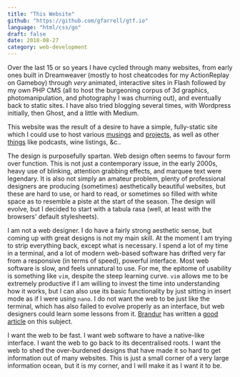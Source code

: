 ```yaml
---
title: "This Website"
github: "https://github.com/gfarrell/gtf.io"
language: "html/css/go"
draft: false
date: 2018-08-27
category: web-development
---
```


Over the last 15 or so years I have cycled through many websites, from
early ones built in Dreamweaver (mostly to host cheatcodes for my
ActionReplay on Gameboy) through _very_ animated, interactive sites in
Flash followed by my own PHP CMS (all to host the burgeoning corpus of
3d graphics, photomanipulation, and photography I was churning out),
and eventually back to static sites. I have also tried blogging several
times, with Wordpress initially, then Ghost, and a little with Medium.

This website was the result of a desire to have a simple, fully-static
site which I could use to host various [musings](/musings) and
[projects](/projects), as well as other [things](/things) like podcasts,
wine listings, &amp;c..

The design is purposefully spartan. Web design often seems to favour
form over function. This is not just a contemporary issue, in the early
2000s, heavy use of blinking, attention grabbing effects, and marquee
text were legendary. It is also not simply an amateur problem, plenty of
professional designers are producing (sometimes) aesthetically beautiful
websites, but these are hard to use, or hard to read, or sometimes so
filled with white space as to resemble a piste at the start of the
season. The design will evolve, but I decided to start with a tabula
rasa (well, at least with the browsers' default stylesheets).

I am not a web designer. I do have a fairly strong aesthetic sense,
but coming up with great designs is not my main skill. At the moment
I am trying to strip everything back, except what is necessary. I
spend a lot of my time in a terminal, and a lot of modern web-based
software has drifted very far from a responsive (in terms of speed),
powerful interface. Most web software is slow, and feels unnatural
to use. For me, the epitome of usability is something like `vim`,
despite the steep learning curve. `vim` allows me to be extremely
productive if I am willing to invest the time into understanding
how it works, but I can also use its basic functionality by just
sitting in insert mode as if I were using `nano`. I do not want
the web to be just like the terminal, which has also failed to
evolve properly as an interface, but web designers could learn some
lessons from it. [Brandur](https://brandur.org) has written a [good
article](https://brandur.org/interfaces) on this subject.

I want the web to be fast. I want web software to have a native-like
interface. I want the web to go back to its decentralised roots. I want
the web to shed the over-burdened designs that have made it so hard to
get information out of many websites. This is just a small corner of a
very large information ocean, but it is my corner, and I will make it as
I want it to be.

